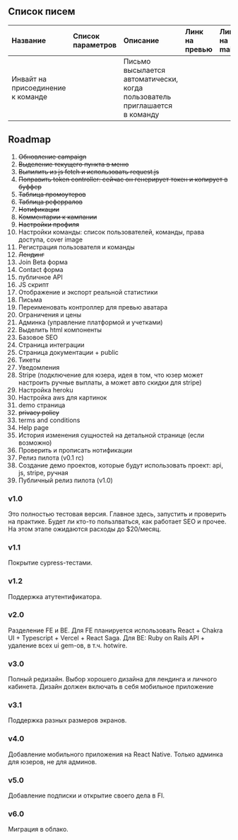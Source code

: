 ## Список писем

| Название | Список параметров | Описание                                                                   | Линк на превью | Линк на mailgun |
|:---------|:------------------|:---------------------------------------------------------------------------|:---------------|:----------------|
 | Инвайт на присоединение к команде | | Письмо высылается автоматически, когда пользователь приглашается в команду | | |
## Roadmap

1. ~~Обновление campaign~~
2. ~~Выделение текущего пункта в меню~~
3. ~~Выпилить из js fetch и использовать request.js~~
4. ~~Поправить token controller: сейчас он генерирует токен и копирует в буффер~~
5. ~~Таблица промоутеров~~
6. ~~Таблица реферралов~~
7. ~~Нотификации~~
8. ~~Комментарии к кампании~~
9. ~~Настройки профиля~~
10. Настройки команды: список пользователей, команды, права доступа, cover image
11. Регистрация пользователя и команды
12. ~~Лендинг~~
13. Join Beta форма
14. Contact форма
15. публичное API
16. JS скрипт
17. Отображение и экспорт реальной статистики
18. Письма
19. Переименовать контроллер для превью аватара
20. Ограничения и цены
21. Админка (управление платформой и учетками)
22. Выделить html компоненты
23. Базовое SEO 
24. Страница интеграции 
25. Страница документации + public
26. Тикеты
27. Уведомления
28. Stripe (подключение для юзера, идея в том, что юзер может настроить ручные выплаты, а может авто скидки для stripe)
29. Настройка heroku
30. Настройка aws для картинок
31. demo страница
32. ~~privacy policy~~
33. terms and conditions
34. Help page
35. История изменения сущностей на детальной странице (если возможно)
36. Проверить и прописать нотификации
37. Релиз пилота (v0.1 rc)
38. Создание демо проектов, которые будут использовать проект: api, js, stripe, ручная
39. Публичный релиз пилота (v1.0)


### v1.0
Это полностью тестовая версия. Главное здесь, запустить и проверить на практике.
Будет ли кто-то пользлваться, как работает SEO и прочее. На этом этапе ожидаются расходы
до $20/месяц.

### v1.1
Покрытие cypress-тестами.

### v1.2
Поддержка атутентификатора.

### v2.0
Разделение FE и BE. Для FE планируется использовать React + Chakra UI + Typescript + Vercel + React Saga.
Для BE: Ruby on Rails API + удаление всех ui gem-ов, в т.ч. hotwire.

### v3.0
Полный редизайн. Выбор хорошего дизайна для лендинга и личного кабинета.
Дизайн должен включать в себя мобильное приложение

### v3.1
Поддержка разных размеров экранов.

### v4.0
Добавление мобильного приложения на React Native. Только админка для юзеров, не для админов.

### v5.0
Добавление подписки и открытие своего дела в FI.

### v6.0
Миграция в облако.

